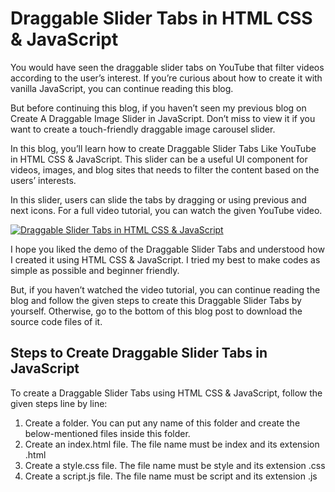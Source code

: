 # Draggable Slider Tabs in HTML CSS & JavaScript



You would have seen the draggable slider tabs on YouTube that filter videos according to the user’s interest. If you’re curious about how to create it with vanilla JavaScript, you can continue reading this blog.

But before continuing this blog, if you haven’t seen my previous blog on Create A Draggable Image Slider in JavaScript. Don’t miss to view it if you want to create a touch-friendly draggable image carousel slider.

In this blog, you’ll learn how to create Draggable Slider Tabs Like YouTube in HTML CSS & JavaScript. This slider can be a useful UI component for videos, images, and blog sites that needs to filter the content based on the users’ interests.

In this slider, users can slide the tabs by dragging or using previous and next icons. For a full video tutorial, you can watch the given YouTube video.

[![Draggable Slider Tabs in HTML CSS & JavaScript](https://res.cloudinary.com/marcomontalbano/image/upload/v1682663667/video_to_markdown/images/youtube--BNOaWqP4X_U-c05b58ac6eb4c4700831b2b3070cd403.jpg)](https://youtu.be/BNOaWqP4X_U "Draggable Slider Tabs in HTML CSS & JavaScript")

I hope you liked the demo of the Draggable Slider Tabs and understood how I created it using HTML CSS & JavaScript. I tried my best to make codes as simple as possible and beginner friendly.

But, if you haven’t watched the video tutorial, you can continue reading the blog and follow the given steps to create this Draggable Slider Tabs by yourself. Otherwise, go to the bottom of this blog post to download the source code files of it.

## Steps to Create Draggable Slider Tabs in JavaScript

To create a Draggable Slider Tabs using HTML CSS & JavaScript, follow the given steps line by line:

1. Create a folder. You can put any name of this folder and create the below-mentioned files inside this folder.
2. Create an index.html file. The file name must be index and its extension .html
3. Create a style.css file. The file name must be style and its extension .css
4. Create a script.js file. The file name must be script and its extension .js
